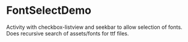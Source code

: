 FontSelectDemo
==============

Activity with checkbox-listview and seekbar to allow selection of fonts.  Does recursive search of assets/fonts for ttf files.

